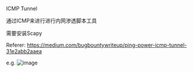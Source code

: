 ICMP Tunnel

通过ICMP来进行进行内网渗透脚本工具

需要安装Scapy

Referer:
https://medium.com/bugbountywriteup/ping-power-icmp-tunnel-31e2abb2aaea

e.g.
![image](https://github.com/sevck/ICMP_Tunnel/blob/master/README/show.png)



